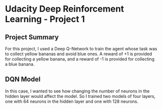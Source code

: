 # Udacity Deep Reinforcement Learning - Project 1

## Project Summary

For this project, I used a Deep Q-Network to train the agent whose task was to collect yellow bananas and avoid blue ones. A reward of +1 is provided for collecting a yellow banana, and a reward of -1 is provided for collecting a blue banana.

## DQN Model

In this case, I wanted to see how changing the number of neurons in the hidden layer would affect the model. So I trained two models of four layers, one with 64 neurons in the hidden layer and one with 128 neurons. 
